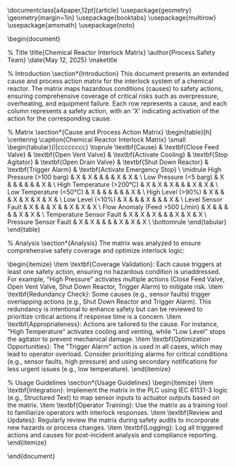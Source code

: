 \documentclass[a4paper,12pt]{article}
\usepackage{geometry}
\geometry{margin=1in}
\usepackage{booktabs}
\usepackage{multirow}
\usepackage{amsmath}
\usepackage{noto}

\begin{document}

% Title
\title{Chemical Reactor Interlock Matrix}
\author{Process Safety Team}
\date{May 12, 2025}
\maketitle

% Introduction
\section*{Introduction}
This document presents an extended cause and process action matrix for the interlock system of a chemical reactor. The matrix maps hazardous conditions (causes) to safety actions, ensuring comprehensive coverage of critical risks such as overpressure, overheating, and equipment failure. Each row represents a cause, and each column represents a safety action, with an 'X' indicating activation of the action for the corresponding cause.

% Matrix
\section*{Cause and Process Action Matrix}
\begin{table}[h]
\centering
\caption{Chemical Reactor Interlock Matrix}
\small
\begin{tabular}{l|cccccccc}
\toprule
\textbf{Cause} & \textbf{Close Feed Valve} & \textbf{Open Vent Valve} & \textbf{Activate Cooling} & \textbf{Stop Agitator} & \textbf{Open Drain Valve} & \textbf{Shut Down Reactor} & \textbf{Trigger Alarm} & \textbf{Activate Emergency Stop} \\
\midrule
High Pressure (>100 barg) & X & X & & & & X & X & \\
Low Pressure (<5 barg) & X & & & & & & X & \\
High Temperature (>200°C) & X & X & X & & & X & X & \\
Low Temperature (<50°C) & X & & & & & & X & \\
High Level (>90\%) & X & & & X & X & X & X & \\
Low Level (<10\%) & X & & & X & & & X & \\
Level Sensor Fault & X & & & X & & X & X & X \\
Flow Anomaly (Feed >500 L/min) & X & & & & & X & X & \\
Temperature Sensor Fault & X & X & X & & & X & X & X \\
Pressure Sensor Fault & X & X & & & & X & X & X \\
\bottomrule
\end{tabular}
\end{table}

% Analysis
\section*{Analysis}
The matrix was analyzed to ensure comprehensive safety coverage and optimize interlock logic:

\begin{itemize}
    \item \textbf{Coverage Validation}: Each cause triggers at least one safety action, ensuring no hazardous condition is unaddressed. For example, "High Pressure" activates multiple actions (Close Feed Valve, Open Vent Valve, Shut Down Reactor, Trigger Alarm) to mitigate risk.
    \item \textbf{Redundancy Check}: Some causes (e.g., sensor faults) trigger overlapping actions (e.g., Shut Down Reactor and Trigger Alarm). This redundancy is intentional to enhance safety but can be reviewed to prioritize critical actions if response time is a concern.
    \item \textbf{Appropriateness}: Actions are tailored to the cause. For instance, "High Temperature" activates cooling and venting, while "Low Level" stops the agitator to prevent mechanical damage.
    \item \textbf{Optimization Opportunities}: The "Trigger Alarm" action is used in all cases, which may lead to operator overload. Consider prioritizing alarms for critical conditions (e.g., sensor faults, high pressure) and using secondary notifications for less urgent issues (e.g., low temperature).
\end{itemize}

% Usage Guidelines
\section*{Usage Guidelines}
\begin{itemize}
    \item \textbf{Integration}: Implement the matrix in the PLC using IEC 61131-3 logic (e.g., Structured Text) to map sensor inputs to actuator outputs based on the matrix.
    \item \textbf{Operator Training}: Use the matrix as a training tool to familiarize operators with interlock responses.
    \item \textbf{Review and Updates}: Regularly review the matrix during safety audits to incorporate new hazards or process changes.
    \item \textbf{Logging}: Log all triggered actions and causes for post-incident analysis and compliance reporting.
\end{itemize}

\end{document}
